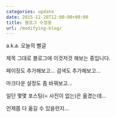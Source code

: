 ```yaml
---
categories: update
date: 2015-12-28T12:00:00+09:00
title: 블로그 수정중
url: /modifying-blog/
---
```


a.k.a. 오늘의 뻘글

제목 그대로 블로그에 이것저것 해보는 중입니다.

페이징도 추가해보고... 검색도 추가해보고...

마크다운 설정도 좀 바꿔보고...


일단 몇몇 포스팅(= 사진이 없는)은 옮겼는데...

언제쯤 다 옮길 수 있을련지...
